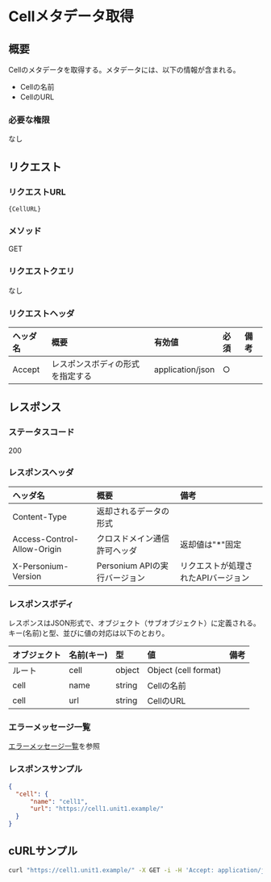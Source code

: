 # Cellメタデータ取得
## 概要
Cellのメタデータを取得する。メタデータには、以下の情報が含まれる。  
* Cellの名前
* CellのURL

### 必要な権限
なし


## リクエスト
### リクエストURL
```
{CellURL}
```

### メソッド
GET

### リクエストクエリ
なし

### リクエストヘッダ
|ヘッダ名|概要|有効値|必須|備考|
|:--|:--|:--|:--|:--|
|Accept|レスポンスボディの形式を指定する|application/json|○||


## レスポンス
### ステータスコード
200

### レスポンスヘッダ
|ヘッダ名|概要|備考|
|:--|:--|:--|
|Content-Type|返却されるデータの形式||
|Access-Control-Allow-Origin|クロスドメイン通信許可ヘッダ|返却値は"*"固定|
|X-Personium-Version|Personium APIの実行バージョン|リクエストが処理されたAPIバージョン|

### レスポンスボディ
レスポンスはJSON形式で、オブジェクト（サブオブジェクト）に定義される。  
キー(名前)と型、並びに値の対応は以下のとおり。  

|オブジェクト|名前(キー)|型|値|備考|
|:--|:--|:--|:--|:--|
|ルート|cell|object|Object (cell format)||
|cell|name|string|Cellの名前||
|cell|url|string|CellのURL||

### エラーメッセージ一覧
[エラーメッセージ一覧](004_Error_Messages.md)を参照

### レスポンスサンプル
```JSON
{
  "cell": {
      "name": "cell1",
      "url": "https://cell1.unit1.example/"
  }
}
```

## cURLサンプル

```sh
curl "https://cell1.unit1.example/" -X GET -i -H 'Accept: application/json'
```

